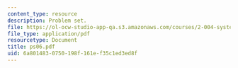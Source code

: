 ```yaml
---
content_type: resource
description: Problem set.
file: https://ol-ocw-studio-app-qa.s3.amazonaws.com/courses/2-004-systems-modeling-and-control-ii-fall-2007/6a8014830750198f161ef35c1ed3ed8f_ps06.pdf
file_type: application/pdf
resourcetype: Document
title: ps06.pdf
uid: 6a801483-0750-198f-161e-f35c1ed3ed8f
---
```

